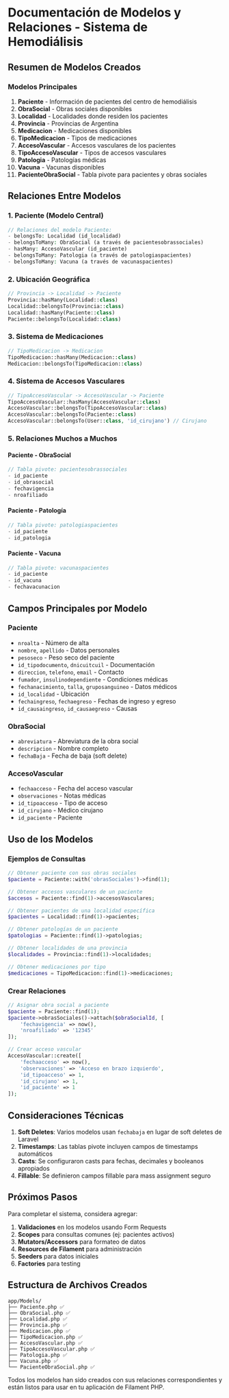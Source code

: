 # Documentación de Modelos y Relaciones - Sistema de Hemodiálisis

## Resumen de Modelos Creados

### Modelos Principales

1. **Paciente** - Información de pacientes del centro de hemodiálisis
2. **ObraSocial** - Obras sociales disponibles
3. **Localidad** - Localidades donde residen los pacientes
4. **Provincia** - Provincias de Argentina
5. **Medicacion** - Medicaciones disponibles
6. **TipoMedicacion** - Tipos de medicaciones
7. **AccesoVascular** - Accesos vasculares de los pacientes
8. **TipoAccesoVascular** - Tipos de accesos vasculares
9. **Patologia** - Patologías médicas
10. **Vacuna** - Vacunas disponibles
11. **PacienteObraSocial** - Tabla pivote para pacientes y obras sociales

## Relaciones Entre Modelos

### 1. Paciente (Modelo Central)
```php
// Relaciones del modelo Paciente:
- belongsTo: Localidad (id_localidad)
- belongsToMany: ObraSocial (a través de pacientesobrassociales)
- hasMany: AccesoVascular (id_paciente)
- belongsToMany: Patologia (a través de patologiaspacientes)
- belongsToMany: Vacuna (a través de vacunaspacientes)
```

### 2. Ubicación Geográfica
```php
// Provincia -> Localidad -> Paciente
Provincia::hasMany(Localidad::class)
Localidad::belongsTo(Provincia::class)
Localidad::hasMany(Paciente::class)
Paciente::belongsTo(Localidad::class)
```

### 3. Sistema de Medicaciones
```php
// TipoMedicacion -> Medicacion
TipoMedicacion::hasMany(Medicacion::class)
Medicacion::belongsTo(TipoMedicacion::class)
```

### 4. Sistema de Accesos Vasculares
```php
// TipoAccesoVascular -> AccesoVascular -> Paciente
TipoAccesoVascular::hasMany(AccesoVascular::class)
AccesoVascular::belongsTo(TipoAccesoVascular::class)
AccesoVascular::belongsTo(Paciente::class)
AccesoVascular::belongsTo(User::class, 'id_cirujano') // Cirujano
```

### 5. Relaciones Muchos a Muchos

#### Paciente - ObraSocial
```php
// Tabla pivote: pacientesobrassociales
- id_paciente
- id_obrasocial
- fechavigencia
- nroafiliado
```

#### Paciente - Patología
```php
// Tabla pivote: patologiaspacientes
- id_paciente
- id_patologia
```

#### Paciente - Vacuna
```php
// Tabla pivote: vacunaspacientes
- id_paciente
- id_vacuna
- fechavacunacion
```

## Campos Principales por Modelo

### Paciente
- `nroalta` - Número de alta
- `nombre`, `apellido` - Datos personales
- `pesoseco` - Peso seco del paciente
- `id_tipodocumento`, `dnicuitcuil` - Documentación
- `direccion`, `telefono`, `email` - Contacto
- `fumador`, `insulinodependiente` - Condiciones médicas
- `fechanacimiento`, `talla`, `gruposanguineo` - Datos médicos
- `id_localidad` - Ubicación
- `fechaingreso`, `fechaegreso` - Fechas de ingreso y egreso
- `id_causaingreso`, `id_causaegreso` - Causas

### ObraSocial
- `abreviatura` - Abreviatura de la obra social
- `descripcion` - Nombre completo
- `fechaBaja` - Fecha de baja (soft delete)

### AccesoVascular
- `fechaacceso` - Fecha del acceso vascular
- `observaciones` - Notas médicas
- `id_tipoacceso` - Tipo de acceso
- `id_cirujano` - Médico cirujano
- `id_paciente` - Paciente

## Uso de los Modelos

### Ejemplos de Consultas

```php
// Obtener paciente con sus obras sociales
$paciente = Paciente::with('obrasSociales')->find(1);

// Obtener accesos vasculares de un paciente
$accesos = Paciente::find(1)->accesosVasculares;

// Obtener pacientes de una localidad específica
$pacientes = Localidad::find(1)->pacientes;

// Obtener patologías de un paciente
$patologias = Paciente::find(1)->patologias;

// Obtener localidades de una provincia
$localidades = Provincia::find(1)->localidades;

// Obtener medicaciones por tipo
$medicaciones = TipoMedicacion::find(1)->medicaciones;
```

### Crear Relaciones

```php
// Asignar obra social a paciente
$paciente = Paciente::find(1);
$paciente->obrasSociales()->attach($obraSocialId, [
    'fechavigencia' => now(),
    'nroafiliado' => '12345'
]);

// Crear acceso vascular
AccesoVascular::create([
    'fechaacceso' => now(),
    'observaciones' => 'Acceso en brazo izquierdo',
    'id_tipoacceso' => 1,
    'id_cirujano' => 1,
    'id_paciente' => 1
]);
```

## Consideraciones Técnicas

1. **Soft Deletes**: Varios modelos usan `fechabaja` en lugar de soft deletes de Laravel
2. **Timestamps**: Las tablas pivote incluyen campos de timestamps automáticos
3. **Casts**: Se configuraron casts para fechas, decimales y booleanos apropiados
4. **Fillable**: Se definieron campos fillable para mass assignment seguro

## Próximos Pasos

Para completar el sistema, considera agregar:

1. **Validaciones** en los modelos usando Form Requests
2. **Scopes** para consultas comunes (ej: pacientes activos)
3. **Mutators/Accessors** para formateo de datos
4. **Resources de Filament** para administración
5. **Seeders** para datos iniciales
6. **Factories** para testing

## Estructura de Archivos Creados

```
app/Models/
├── Paciente.php ✅
├── ObraSocial.php ✅
├── Localidad.php ✅
├── Provincia.php ✅
├── Medicacion.php ✅
├── TipoMedicacion.php ✅
├── AccesoVascular.php ✅
├── TipoAccesoVascular.php ✅
├── Patologia.php ✅
├── Vacuna.php ✅
└── PacienteObraSocial.php ✅
```

Todos los modelos han sido creados con sus relaciones correspondientes y están listos para usar en tu aplicación de Filament PHP.
